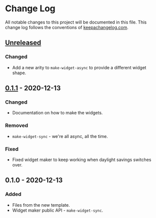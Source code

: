 # Change Log
All notable changes to this project will be documented in this file. This change log follows the conventions of [keepachangelog.com](http://keepachangelog.com/).

## [Unreleased]
### Changed
- Add a new arity to `make-widget-async` to provide a different widget shape.

## [0.1.1] - 2020-12-13
### Changed
- Documentation on how to make the widgets.

### Removed
- `make-widget-sync` - we're all async, all the time.

### Fixed
- Fixed widget maker to keep working when daylight savings switches over.

## 0.1.0 - 2020-12-13
### Added
- Files from the new template.
- Widget maker public API - `make-widget-sync`.

[Unreleased]: https://github.com/your-name/pi_2/compare/0.1.1...HEAD
[0.1.1]: https://github.com/your-name/pi_2/compare/0.1.0...0.1.1
